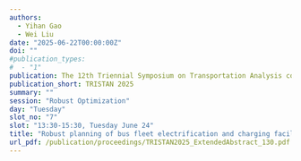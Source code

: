 ```yaml
---
authors:
  - Yihan Gao
  - Wei Liu
date: "2025-06-22T00:00:00Z"
doi: ""
#publication_types:
#  - "1"
publication: The 12th Triennial Symposium on Transportation Analysis conference
publication_short: TRISTAN 2025
summary: ""
session: "Robust Optimization"
day: "Tuesday"
slot_no: "7"
slot: "13:30-15:30, Tuesday June 24"
title: "Robust planning of bus fleet electrification and charging facility deployment"
url_pdf: /publication/proceedings/TRISTAN2025_ExtendedAbstract_130.pdf
---
```


